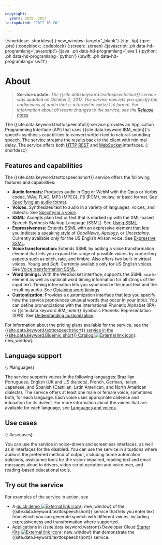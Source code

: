 ```yaml
---

copyright:
  years: 2015, 2017
lastupdated: "2017-10-20"

---
```


{:shortdesc: .shortdesc}
{:new_window: target="_blank"}
{:tip: .tip}
{:pre: .pre}
{:codeblock: .codeblock}
{:screen: .screen}
{:javascript: .ph data-hd-programlang='javascript'}
{:java: .ph data-hd-programlang='java'}
{:python: .ph data-hd-programlang='python'}
{:swift: .ph data-hd-programlang='swift'}

# About

> **Service update:** *The {{site.data.keyword.texttospeechshort}} service was updated on October 2, 2017. The service now lets you specify the endianness of audio that is returned in `audio/l16` format. For information about all recent changes to the service, see the [Release notes](/docs/services/text-to-speech/release-notes.html).*

The {{site.data.keyword.texttospeechfull}} service provides an Application Programming Interface (API) that uses {{site.data.keyword.IBM_notm}}'s speech-synthesis capabilities to convert written text to natural-sounding speech. The service streams the results back to the client with minimal delay. The service offers both [HTTP REST](/docs/services/text-to-speech/http.html) and [WebSocket](/docs/services/text-to-speech/websockets.html) interfaces.
{: shortdesc}

## Features and capabilities

The {{site.data.keyword.texttospeechshort}} service offers the following features and capabilities:

-   **Audio formats:** Produces audio in Ogg or WebM with the Opus or Vorbis codec, WAV, FLAC, MP3 (MPEG), l16 (PCM), mulaw, or basic format. See [Specifying an audio format](/docs/services/text-to-speech/http.html#format).
-   **Voices:** Synthesizes text to audio in a variety of languages, voices, and dialects. See [Specifying a voice](/docs/services/text-to-speech/http.html#voices).
-   **SSML:** Accepts plain text or text that is marked up with the XML-based Speech Synthesis Markup Language (SSML). See [Using SSML](/docs/services/text-to-speech/SSML.html).
-   **Expressiveness:** Extends SSML with an expressive element that lets you indicate a speaking style of *GoodNews*, *Apology*, or *Uncertainty*. Currently available only for the US English Allison voice. See [Expressive SSML](/docs/services/text-to-speech/SSML-expressive.html).
-   **Voice transformation:** Extends SSML by adding a voice transformation element that lets you expand the range of possible voices by controlling aspects such as pitch, rate, and timbre. Also offers two built-in virtual voices, *Young* and *Soft*. Currently available only for US English voices. See [Voice transformation SSML](/docs/services/text-to-speech/SSML-transform.html).
-   **Word timings:** With the WebSocket interface, supports the SSML `<mark>` element as well as optional word timing information for all strings of the input text. Timing information lets you synchronize the input text and the resulting audio. See [Obtaining word timings](/docs/services/text-to-speech/word-timing.html).
-   **Customization:** Provides a customization interface that lets you specify how the service pronounces unusual words that occur in your input. You can define pronunciations with the International Phonetic Alphabet (IPA) or {{site.data.keyword.IBM_notm}} Symbolic Phonetic Representation (SPR). See [Understanding customization](/docs/services/text-to-speech/custom-intro.html).

For information about the pricing plans available for the service, see the [{{site.data.keyword.texttospeechshort}} service in the {{site.data.keyword.Bluemix_short}} Catalog ![External link icon](../../icons/launch-glyph.svg "External link icon")](https://console.ng.bluemix.net/catalog/services/text-to-speech){: new_window}.

## Language support
{: #languages}

The service supports voices in the following languages: Brazilian Portuguese, English (UK and US dialects), French, German, Italian, Japanese, and Spanish (Castilian, Latin American, and North American dialects). The service offers at least one male or female voice, sometimes both, for each language. Each voice uses appropriate cadence and intonation for its dialect. For more information about the voices that are available for each language, see [Languages and voices](/docs/services/text-to-speech/http.html#languageVoices).

## Use cases
{: #usecases}

You can use the service in voice-driven and screenless interfaces, as well as in interfaces for the disabled. You can use the service in situations where audio is the preferred method of output, including home automation solutions, assistance tools for the vision-impaired, reading text and email messages aloud to drivers, video script narration and voice over, and reading-based educational tools.

## Try out the service

For examples of the service in action, see

-   A [quick demo ![External link icon](../../icons/launch-glyph.svg "External link icon")](https://text-to-speech-demo.mybluemix.net/){: new_window} of the {{site.data.keyword.texttospeechshort}} service that lets you enter text from which you can generate speech with different voices, including expressiveness and transformation where supported.
-   Applications in {{site.data.keyword.watson}} Developer Cloud [Starter Kits ![External link icon](../../icons/launch-glyph.svg "External link icon")](http://www.ibm.com/watson/developercloud/starter-kits.html){: new_window} that demonstrate the {{site.data.keyword.texttospeechshort}} service.
